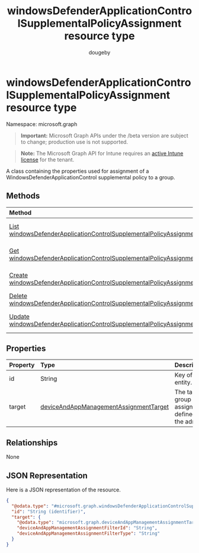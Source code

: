 ﻿---
title: "windowsDefenderApplicationControlSupplementalPolicyAssignment resource type"
description: "A class containing the properties used for assignment of a WindowsDefenderApplicationControl supplemental policy to a group."
author: "dougeby"
localization_priority: Normal
ms.prod: "intune"
doc_type: resourcePageType
---

# windowsDefenderApplicationControlSupplementalPolicyAssignment resource type

Namespace: microsoft.graph

> **Important:** Microsoft Graph APIs under the /beta version are subject to change; production use is not supported.

> **Note:** The Microsoft Graph API for Intune requires an [active Intune license](https://go.microsoft.com/fwlink/?linkid=839381) for the tenant.

A class containing the properties used for assignment of a WindowsDefenderApplicationControl supplemental policy to a group.

## Methods

| Method                                                                                                                                                               | Return Type                                                                                                                                                             | Description                                                                                                                                                                                                    |
| :------------------------------------------------------------------------------------------------------------------------------------------------------------------- | :---------------------------------------------------------------------------------------------------------------------------------------------------------------------- | :------------------------------------------------------------------------------------------------------------------------------------------------------------------------------------------------------------- |
| [List windowsDefenderApplicationControlSupplementalPolicyAssignments](../api/intune-unlock-windowsdefenderapplicationcontrolsupplementalpolicyassignment-list.md)    | [windowsDefenderApplicationControlSupplementalPolicyAssignment](../resources/intune-unlock-windowsdefenderapplicationcontrolsupplementalpolicyassignment.md) collection | List properties and relationships of the [windowsDefenderApplicationControlSupplementalPolicyAssignment](../resources/intune-unlock-windowsdefenderapplicationcontrolsupplementalpolicyassignment.md) objects. |
| [Get windowsDefenderApplicationControlSupplementalPolicyAssignment](../api/intune-unlock-windowsdefenderapplicationcontrolsupplementalpolicyassignment-get.md)       | [windowsDefenderApplicationControlSupplementalPolicyAssignment](../resources/intune-unlock-windowsdefenderapplicationcontrolsupplementalpolicyassignment.md)            | Read properties and relationships of the [windowsDefenderApplicationControlSupplementalPolicyAssignment](../resources/intune-unlock-windowsdefenderapplicationcontrolsupplementalpolicyassignment.md) object.  |
| [Create windowsDefenderApplicationControlSupplementalPolicyAssignment](../api/intune-unlock-windowsdefenderapplicationcontrolsupplementalpolicyassignment-create.md) | [windowsDefenderApplicationControlSupplementalPolicyAssignment](../resources/intune-unlock-windowsdefenderapplicationcontrolsupplementalpolicyassignment.md)            | Create a new [windowsDefenderApplicationControlSupplementalPolicyAssignment](../resources/intune-unlock-windowsdefenderapplicationcontrolsupplementalpolicyassignment.md) object.                              |
| [Delete windowsDefenderApplicationControlSupplementalPolicyAssignment](../api/intune-unlock-windowsdefenderapplicationcontrolsupplementalpolicyassignment-delete.md) | None                                                                                                                                                                    | Deletes a [windowsDefenderApplicationControlSupplementalPolicyAssignment](../resources/intune-unlock-windowsdefenderapplicationcontrolsupplementalpolicyassignment.md).                                        |
| [Update windowsDefenderApplicationControlSupplementalPolicyAssignment](../api/intune-unlock-windowsdefenderapplicationcontrolsupplementalpolicyassignment-update.md) | [windowsDefenderApplicationControlSupplementalPolicyAssignment](../resources/intune-unlock-windowsdefenderapplicationcontrolsupplementalpolicyassignment.md)            | Update the properties of a [windowsDefenderApplicationControlSupplementalPolicyAssignment](../resources/intune-unlock-windowsdefenderapplicationcontrolsupplementalpolicyassignment.md) object.                |

## Properties

| Property | Type                                                                                                           | Description                                       |
| :------- | :------------------------------------------------------------------------------------------------------------- | :------------------------------------------------ |
| id       | String                                                                                                         | Key of the entity.                                |
| target   | [deviceAndAppManagementAssignmentTarget](../resources/intune-shared-deviceandappmanagementassignmenttarget.md) | The target group assignment defined by the admin. |

## Relationships

None

## JSON Representation

Here is a JSON representation of the resource.

<!-- {
  "blockType": "resource",
  "keyProperty": "id",
  "@odata.type": "microsoft.graph.windowsDefenderApplicationControlSupplementalPolicyAssignment"
}
-->

```json
{
  "@odata.type": "#microsoft.graph.windowsDefenderApplicationControlSupplementalPolicyAssignment",
  "id": "String (identifier)",
  "target": {
    "@odata.type": "microsoft.graph.deviceAndAppManagementAssignmentTarget",
    "deviceAndAppManagementAssignmentFilterId": "String",
    "deviceAndAppManagementAssignmentFilterType": "String"
  }
}
```
